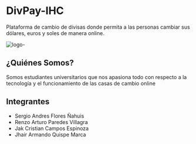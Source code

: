 # DivPay-IHC
Plataforma de cambio de divisas donde permita a las personas cambiar sus dólares, euros y soles de manera online.

![logo-](https://user-images.githubusercontent.com/67492305/171762291-0144e9c3-42b2-4f15-9525-cf0e2c1fb168.png)

## ¿Quiénes Somos?

Somos estudiantes universitarios que nos apasiona todo con respecto a la tecnología y el funcionamiento de las casas de cambio online

## Integrantes 

* Sergio Andres Flores Ñahuis
* Renzo Arturo Paredes Villagra
* Jak Cristian Campos Espinoza
* Jhair Armando Quispe Marca
